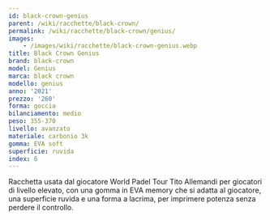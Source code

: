 ```yaml
---
id: black-crown-genius
parent: /wiki/racchette/black-crown/
permalink: /wiki/racchette/black-crown/genius/
images:
    - /images/wiki/racchette/black-crown-genius.webp
title: Black Crown Genius
brand: black-crown
model: Genius
marca: black crown
modello: genius
anno: '2021'
prezzo: '260'
forma: goccia
bilanciamento: medio
peso: 355-370
livello: avanzato
materiale: carbonio 3k
gomma: EVA soft
superficie: ruvida
index: 6
---
```

Racchetta usata dal giocatore World Padel Tour Tito Allemandi per giocatori di livello elevato, con una gomma in EVA memory che si adatta al giocatore, una superficie ruvida e una forma a lacrima, per imprimere potenza senza perdere il controllo.